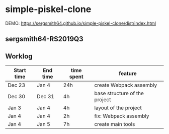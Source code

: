 # simple-piskel-clone

DEMO: https://sergsmith64.github.io/simple-piskel-clone/dist/index.html

## sergsmith64-RS2019Q3

## Worklog

Start time | End time | time spent | feature
---------- | -------- | ---------- | -------------------------------
Dec 23 | Jan 4 | 24h | create Webpack assembly
Dec 30 | Dec 31 | 4h | base structure of the project
Jan 3 | Jan 4 | 4h | layout of the project
Jan 4 | Jan 4 | 2h | fix: Webpack assembly
Jan 4 | Jan 5 | 7h | create main tools
